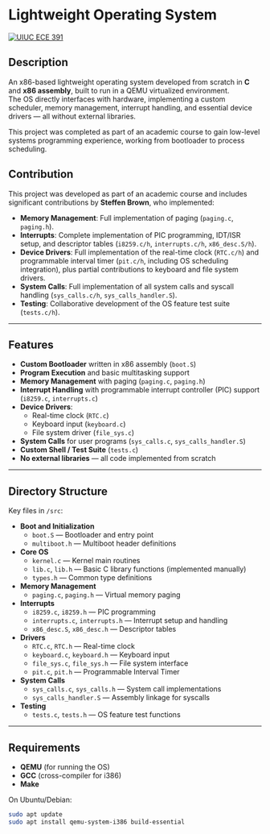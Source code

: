 # Lightweight Operating System

[![UIUC ECE 391](https://img.shields.io/badge/Course-ECE%20391-orange)](https://ece.illinois.edu/)

## Description
An x86-based lightweight operating system developed from scratch in **C** and **x86 assembly**, built to run in a QEMU virtualized environment.  
The OS directly interfaces with hardware, implementing a custom scheduler, memory management, interrupt handling, and essential device drivers — all without external libraries.  

This project was completed as part of an academic course to gain low-level systems programming experience, working from bootloader to process scheduling.

## Contribution
This project was developed as part of an academic course and includes significant contributions by **Steffen Brown**, who implemented:
- **Memory Management**: Full implementation of paging (`paging.c`, `paging.h`).
- **Interrupts**: Complete implementation of PIC programming, IDT/ISR setup, and descriptor tables (`i8259.c/h`, `interrupts.c/h`, `x86_desc.S/h`).
- **Device Drivers**: Full implementation of the real-time clock (`RTC.c/h`) and programmable interval timer (`pit.c/h`, including OS scheduling integration), plus partial contributions to keyboard and file system drivers.
- **System Calls**: Full implementation of all system calls and syscall handling (`sys_calls.c/h`, `sys_calls_handler.S`).
- **Testing**: Collaborative development of the OS feature test suite (`tests.c/h`).

---

## Features
- **Custom Bootloader** written in x86 assembly (`boot.S`)
- **Program Execution** and basic multitasking support
- **Memory Management** with paging (`paging.c`, `paging.h`)
- **Interrupt Handling** with programmable interrupt controller (PIC) support (`i8259.c`, `interrupts.c`)
- **Device Drivers**:
  - Real-time clock (`RTC.c`)
  - Keyboard input (`keyboard.c`)
  - File system driver (`file_sys.c`)
- **System Calls** for user programs (`sys_calls.c`, `sys_calls_handler.S`)
- **Custom Shell / Test Suite** (`tests.c`)
- **No external libraries** — all code implemented from scratch

---

## Directory Structure
Key files in `/src`:

- **Boot and Initialization**
  - `boot.S` — Bootloader and entry point
  - `multiboot.h` — Multiboot header definitions
- **Core OS**
  - `kernel.c` — Kernel main routines
  - `lib.c`, `lib.h` — Basic C library functions (implemented manually)
  - `types.h` — Common type definitions
- **Memory Management**
  - `paging.c`, `paging.h` — Virtual memory paging
- **Interrupts**
  - `i8259.c`, `i8259.h` — PIC programming
  - `interrupts.c`, `interrupts.h` — Interrupt setup and handling
  - `x86_desc.S`, `x86_desc.h` — Descriptor tables
- **Drivers**
  - `RTC.c`, `RTC.h` — Real-time clock
  - `keyboard.c`, `keyboard.h` — Keyboard input
  - `file_sys.c`, `file_sys.h` — File system interface
  - `pit.c`, `pit.h` — Programmable Interval Timer
- **System Calls**
  - `sys_calls.c`, `sys_calls.h` — System call implementations
  - `sys_calls_handler.S` — Assembly linkage for syscalls
- **Testing**
  - `tests.c`, `tests.h` — OS feature test functions

---

## Requirements
- **QEMU** (for running the OS)  
- **GCC** (cross-compiler for i386)  
- **Make**  

On Ubuntu/Debian:
```bash
sudo apt update
sudo apt install qemu-system-i386 build-essential


